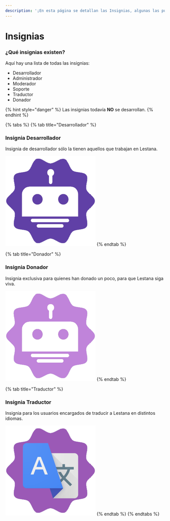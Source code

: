 ```yaml
---
description: '¡En esta página se detallan las Insignias, algunas las puedes conseguir!'
---
```


# Insignias

### ¿Qué insignias existen?

Aquí hay una lista de todas las insignias:

* Desarrollador
* Administrador
* Moderador
* Soporte
* Traductor
* Donador

{% hint style="danger" %}
Las insignias todavía **NO** se desarrollan.
{% endhint %}

{% tabs %}
{% tab title="Desarrollador" %}
### Insignia Desarrollador <a id="insignia-desarrollador"></a>

Insignia de desarrollador sólo la tienen aquellos que trabajan en Lestana.

![](.gitbook/assets/badge-developers.png)
{% endtab %}

{% tab title="Donador" %}
### Insignia Donador

Insignia exclusiva para quienes han donado un poco, para que Lestana siga viva.

![](.gitbook/assets/badge-donator.png)
{% endtab %}

{% tab title="Traductor" %}
### Insignia Traductor

Insignia para los usuarios encargados de traducir a Lestana en distintos idiomas.

![](.gitbook/assets/badged-translator.png)
{% endtab %}
{% endtabs %}

